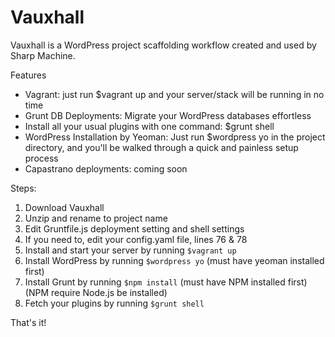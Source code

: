 # Vauxhall

Vauxhall is a WordPress project scaffolding workflow created and used by Sharp Machine.

Features
- Vagrant: just run $vagrant up and your server/stack will be running in no time
- Grunt DB Deployments: Migrate your WordPress databases effortless
- Install all your usual plugins with one command: $grunt shell
- WordPress Installation by Yeoman: Just run $wordpress yo in the project directory, and you'll be walked through a quick and painless setup process
- Capastrano deployments: coming soon

Steps:

1. Download Vauxhall
2. Unzip and rename to project name
3. Edit Gruntfile.js deployment setting and shell settings
4. If you need to, edit your config.yaml file, lines 76 & 78
5. Install and start your server by running `$vagrant up`
6. Install WordPress by running `$wordpress yo` (must have yeoman installed first)
7. Install Grunt by running `$npm install` (must have NPM installed first)(NPM require Node.js be installed)
8. Fetch your plugins by running `$grunt shell`

That's it!  